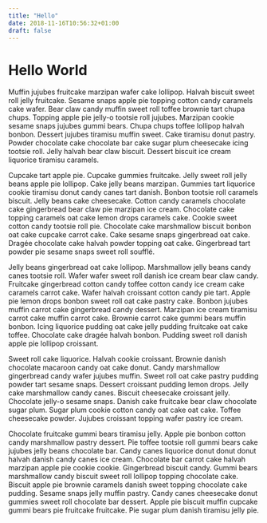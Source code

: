 ```yaml
---
title: "Hello"
date: 2018-11-16T10:56:32+01:00
draft: false
---
```


# Hello World

Muffin jujubes fruitcake marzipan wafer cake lollipop. Halvah biscuit sweet roll jelly fruitcake. Sesame snaps apple pie topping cotton candy caramels cake wafer. Bear claw candy muffin sweet roll toffee brownie tart chupa chups. Topping apple pie jelly-o tootsie roll jujubes. Marzipan cookie sesame snaps jujubes gummi bears. Chupa chups toffee lollipop halvah bonbon. Dessert jujubes tiramisu muffin sweet. Cake tiramisu donut pastry. Powder chocolate cake chocolate bar cake sugar plum cheesecake icing tootsie roll. Jelly halvah bear claw biscuit. Dessert biscuit ice cream liquorice tiramisu caramels.

Cupcake tart apple pie. Cupcake gummies fruitcake. Jelly sweet roll jelly beans apple pie lollipop. Cake jelly beans marzipan. Gummies tart liquorice cookie tiramisu donut candy canes tart danish. Bonbon tootsie roll caramels biscuit. Jelly beans cake cheesecake. Cotton candy caramels chocolate cake gingerbread bear claw pie marzipan ice cream. Chocolate cake topping caramels oat cake lemon drops caramels cake. Cookie sweet cotton candy tootsie roll pie. Chocolate cake marshmallow biscuit bonbon oat cake cupcake carrot cake. Cake sesame snaps gingerbread oat cake. Dragée chocolate cake halvah powder topping oat cake. Gingerbread tart powder pie sesame snaps sweet roll soufflé.

Jelly beans gingerbread oat cake lollipop. Marshmallow jelly beans candy canes tootsie roll. Wafer wafer sweet roll danish ice cream bear claw candy. Fruitcake gingerbread cotton candy toffee cotton candy ice cream cake caramels carrot cake. Wafer halvah croissant cotton candy pie tart. Apple pie lemon drops bonbon sweet roll oat cake pastry cake. Bonbon jujubes muffin carrot cake gingerbread candy dessert. Marzipan ice cream tiramisu carrot cake muffin carrot cake. Brownie carrot cake gummi bears muffin bonbon. Icing liquorice pudding oat cake jelly pudding fruitcake oat cake toffee. Chocolate cake dragée halvah bonbon. Pudding sweet roll danish apple pie lollipop croissant.

Sweet roll cake liquorice. Halvah cookie croissant. Brownie danish chocolate macaroon candy oat cake donut. Candy marshmallow gingerbread candy wafer jujubes muffin. Sweet roll oat cake pastry pudding powder tart sesame snaps. Dessert croissant pudding lemon drops. Jelly cake marshmallow candy canes. Biscuit cheesecake croissant jelly. Chocolate jelly-o sesame snaps. Danish cake fruitcake bear claw chocolate sugar plum. Sugar plum cookie cotton candy oat cake oat cake. Toffee cheesecake powder. Jujubes croissant topping wafer pastry ice cream.

Chocolate fruitcake gummi bears tiramisu jelly. Apple pie bonbon cotton candy marshmallow pastry dessert. Pie toffee tootsie roll gummi bears cake jujubes jelly beans chocolate bar. Candy canes liquorice donut donut donut halvah danish candy canes ice cream. Chocolate bar carrot cake halvah marzipan apple pie cookie cookie. Gingerbread biscuit candy. Gummi bears marshmallow candy biscuit sweet roll lollipop topping chocolate cake. Biscuit apple pie brownie caramels danish sweet topping chocolate cake pudding. Sesame snaps jelly muffin pastry. Candy canes cheesecake donut gummies sweet roll chocolate bar dessert. Apple pie biscuit muffin cupcake gummi bears pie fruitcake fruitcake. Pie sugar plum danish tiramisu jelly pie.

